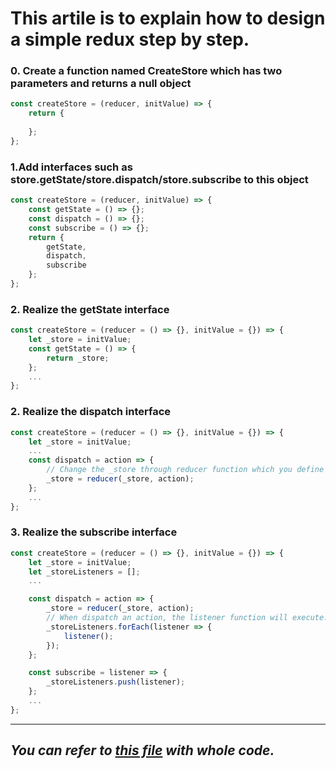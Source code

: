 # This artile is to explain how to design a simple redux step by step.

### 0. Create a function named CreateStore which has two parameters and returns a null object 

```javascript
const createStore = (reducer, initValue) => {
    return {
      
    };
};
```

### 1.Add interfaces such as store.getState/store.dispatch/store.subscribe to this object 

```javascript
const createStore = (reducer, initValue) => {
    const getState = () => {};
    const dispatch = () => {};
    const subscribe = () => {};
    return {
        getState,
        dispatch,
        subscribe
    };
};
```

### 2. Realize the getState interface

```javascript
const createStore = (reducer = () => {}, initValue = {}) => {
    let _store = initValue;
    const getState = () => {
        return _store;
    };
    ...
};
```


### 2. Realize the dispatch interface

```javascript
const createStore = (reducer = () => {}, initValue = {}) => {
    let _store = initValue;
    ...
    const dispatch = action => {
        // Change the _store through reducer function which you define outside the whole createStore
        _store = reducer(_store, action);
    };
    ...
};
```

### 3. Realize the subscribe interface

```javascript
const createStore = (reducer = () => {}, initValue = {}) => {
    let _store = initValue;
    let _storeListeners = [];
    ...

    const dispatch = action => {
        _store = reducer(_store, action);
        // When dispatch an action, the listener function will execute.
        _storeListeners.forEach(listener => {
            listener();
        });
    };

    const subscribe = listener => {
        _storeListeners.push(listener);
    };
    ...
};
```
----------
## *You can refer to [this file](./src/2.md) with whole code.*